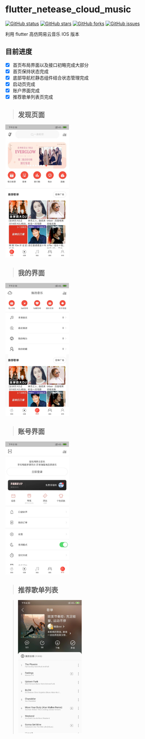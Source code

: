# flutter_netease_cloud_music

[![GitHub status](https://img.shields.io/badge/status-10%25-brightgreen.svg)](https://github.com/UvDream/flutter_netease_cloud_music)
[![GitHub stars](https://img.shields.io/github/stars/UvDream/flutter_netease_cloud_music.svg)](https://github.com/UvDream/flutter_netease_cloud_music/stargazers)
[![GitHub forks](https://img.shields.io/github/forks/UvDream/flutter_netease_cloud_music.svg)](https://github.com/UvDream/flutter_netease_cloud_music/network)
[![GitHub issues](https://img.shields.io/github/issues/UvDream/flutter_netease_cloud_music.svg)](https://github.com/UvDream/flutter_netease_cloud_music/issues)

利用 flutter 高仿网易云音乐 IOS 版本

## 目前进度

- [x] 首页布局界面以及接口初略完成大部分
- [x] 首页保持状态完成
- [x] 底部导航栏静态组件结合状态管理完成
- [x] 启动页完成
- [x] 账户界面完成
- [x] 推荐歌单列表页完成

> ## 发现页面

<img src="https://github.com/UvDream/flutter_netease_cloud_music/blob/master/docs/images/Find.PNG?raw=true" width="200px"  />

> ## 我的界面

<img src="https://github.com/UvDream/flutter_netease_cloud_music/blob/master/docs/images/my.PNG?raw=true" width="200px"  />

> ## 账号界面

<img src="https://github.com/UvDream/flutter_netease_cloud_music/blob/master/docs/images/count.PNG?raw=true" width="200px"  />

> ## 推荐歌单列表

> <img src="https://github.com/UvDream/flutter_netease_cloud_music/blob/master/docs/images/songList.JPG?raw=true" width="200px"  />
